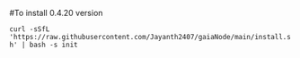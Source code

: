 #To install 0.4.20 version

```curl -sSfL 'https://raw.githubusercontent.com/Jayanth2407/gaiaNode/main/install.sh' | bash -s init```
